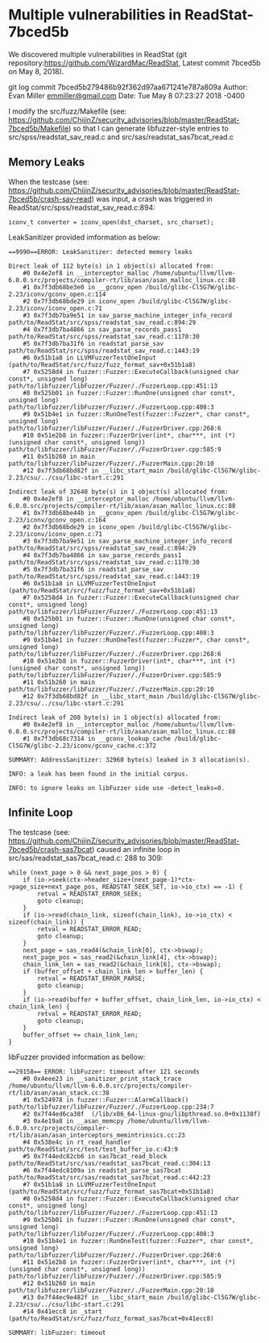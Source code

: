 # Multiple vulnerabilities in ReadStat-7bced5b
We discovered multiple vulnerabilities in ReadStat (git repository:https://github.com/WizardMac/ReadStat, Latest commit 7bced5b on May 8, 2018).

git log
    commit 7bced5b279486b92f362d97aa671241e787a809a
    Author: Evan Miller <emmiller@gmail.com>
    Date:   Tue May 8 07:23:27 2018 -0400

I modify the src/fuzz/Makefile (see: https://github.com/ChijinZ/security_advisories/blob/master/ReadStat-7bced5b/Makefile) so that I can generate libfuzzer-style entries to src/spss/readstat_sav_read.c and src/sas/readstat_sas7bcat_read.c

## Memory Leaks

When the testcase (see: https://github.com/ChijinZ/security_advisories/blob/master/ReadStat-7bced5b/crash-sav-read) was input, a crash was triggered in ReadStat/src/spss/readstat_sav_read.c:894:

    iconv_t converter = iconv_open(dst_charset, src_charset);

LeakSanitizer provided imformation as below:

    ==9990==ERROR: LeakSanitizer: detected memory leaks

    Direct leak of 112 byte(s) in 1 object(s) allocated from:
        #0 0x4e2ef8 in __interceptor_malloc /home/ubuntu/llvm/llvm-6.0.0.src/projects/compiler-rt/lib/asan/asan_malloc_linux.cc:88
        #1 0x7f3db68be3e0 in __gconv_open /build/glibc-Cl5G7W/glibc-2.23/iconv/gconv_open.c:114
        #2 0x7f3db68bde29 in iconv_open /build/glibc-Cl5G7W/glibc-2.23/iconv/iconv_open.c:71
        #3 0x7f3db7ba9e51 in sav_parse_machine_integer_info_record path/to/ReadStat/src/spss/readstat_sav_read.c:894:29
        #4 0x7f3db7ba4866 in sav_parse_records_pass1 path/to/ReadStat/src/spss/readstat_sav_read.c:1170:30
        #5 0x7f3db7ba31f6 in readstat_parse_sav path/to/ReadStat/src/spss/readstat_sav_read.c:1443:19
        #6 0x51b1a8 in LLVMFuzzerTestOneInput (path/to/ReadStat/src/fuzz/fuzz_format_sav+0x51b1a8)
        #7 0x5258d4 in fuzzer::Fuzzer::ExecuteCallback(unsigned char const*, unsigned long) path/to/libfuzzer/libFuzzer/Fuzzer/./FuzzerLoop.cpp:451:13
        #8 0x525b01 in fuzzer::Fuzzer::RunOne(unsigned char const*, unsigned long) path/to/libfuzzer/libFuzzer/Fuzzer/./FuzzerLoop.cpp:408:3
        #9 0x51b4e1 in fuzzer::RunOneTest(fuzzer::Fuzzer*, char const*, unsigned long) path/to/libfuzzer/libFuzzer/Fuzzer/./FuzzerDriver.cpp:268:6
        #10 0x51e2b8 in fuzzer::FuzzerDriver(int*, char***, int (*)(unsigned char const*, unsigned long)) path/to/libfuzzer/libFuzzer/Fuzzer/./FuzzerDriver.cpp:585:9
        #11 0x51b260 in main path/to/libfuzzer/libFuzzer/Fuzzer/./FuzzerMain.cpp:20:10
        #12 0x7f3db68bd82f in __libc_start_main /build/glibc-Cl5G7W/glibc-2.23/csu/../csu/libc-start.c:291

    Indirect leak of 32640 byte(s) in 1 object(s) allocated from:
        #0 0x4e2ef8 in __interceptor_malloc /home/ubuntu/llvm/llvm-6.0.0.src/projects/compiler-rt/lib/asan/asan_malloc_linux.cc:88
        #1 0x7f3db68be44b in __gconv_open /build/glibc-Cl5G7W/glibc-2.23/iconv/gconv_open.c:164
        #2 0x7f3db68bde29 in iconv_open /build/glibc-Cl5G7W/glibc-2.23/iconv/iconv_open.c:71
        #3 0x7f3db7ba9e51 in sav_parse_machine_integer_info_record path/to/ReadStat/src/spss/readstat_sav_read.c:894:29
        #4 0x7f3db7ba4866 in sav_parse_records_pass1 path/to/ReadStat/src/spss/readstat_sav_read.c:1170:30
        #5 0x7f3db7ba31f6 in readstat_parse_sav path/to/ReadStat/src/spss/readstat_sav_read.c:1443:19
        #6 0x51b1a8 in LLVMFuzzerTestOneInput (path/to/ReadStat/src/fuzz/fuzz_format_sav+0x51b1a8)
        #7 0x5258d4 in fuzzer::Fuzzer::ExecuteCallback(unsigned char const*, unsigned long) path/to/libfuzzer/libFuzzer/Fuzzer/./FuzzerLoop.cpp:451:13
        #8 0x525b01 in fuzzer::Fuzzer::RunOne(unsigned char const*, unsigned long) path/to/libfuzzer/libFuzzer/Fuzzer/./FuzzerLoop.cpp:408:3
        #9 0x51b4e1 in fuzzer::RunOneTest(fuzzer::Fuzzer*, char const*, unsigned long) path/to/libfuzzer/libFuzzer/Fuzzer/./FuzzerDriver.cpp:268:6
        #10 0x51e2b8 in fuzzer::FuzzerDriver(int*, char***, int (*)(unsigned char const*, unsigned long)) path/to/libfuzzer/libFuzzer/Fuzzer/./FuzzerDriver.cpp:585:9
        #11 0x51b260 in main path/to/libfuzzer/libFuzzer/Fuzzer/./FuzzerMain.cpp:20:10
        #12 0x7f3db68bd82f in __libc_start_main /build/glibc-Cl5G7W/glibc-2.23/csu/../csu/libc-start.c:291

    Indirect leak of 208 byte(s) in 1 object(s) allocated from:
        #0 0x4e2ef8 in __interceptor_malloc /home/ubuntu/llvm/llvm-6.0.0.src/projects/compiler-rt/lib/asan/asan_malloc_linux.cc:88
        #1 0x7f3db68c7314 in __gconv_lookup_cache /build/glibc-Cl5G7W/glibc-2.23/iconv/gconv_cache.c:372

    SUMMARY: AddressSanitizer: 32960 byte(s) leaked in 3 allocation(s).

    INFO: a leak has been found in the initial corpus.

    INFO: to ignore leaks on libFuzzer side use -detect_leaks=0.

##  Infinite Loop

The testcase (see: https://github.com/ChijinZ/security_advisories/blob/master/ReadStat-7bced5b/crash-sas7bcat) caused an infinite loop in src/sas/readstat_sas7bcat_read.c: 288 to 309:

    while (next_page > 0 && next_page_pos > 0) {
        if (io->seek(ctx->header_size+(next_page-1)*ctx->page_size+next_page_pos, READSTAT_SEEK_SET, io->io_ctx) == -1) {
            retval = READSTAT_ERROR_SEEK;
            goto cleanup;
        }
        if (io->read(chain_link, sizeof(chain_link), io->io_ctx) < sizeof(chain_link)) {
            retval = READSTAT_ERROR_READ;
            goto cleanup;
        }
        next_page = sas_read4(&chain_link[0], ctx->bswap);
        next_page_pos = sas_read2(&chain_link[4], ctx->bswap);
        chain_link_len = sas_read2(&chain_link[6], ctx->bswap);
        if (buffer_offset + chain_link_len > buffer_len) {
            retval = READSTAT_ERROR_PARSE;
            goto cleanup;
        }
        if (io->read(buffer + buffer_offset, chain_link_len, io->io_ctx) < chain_link_len) {
            retval = READSTAT_ERROR_READ;
            goto cleanup;
        }
        buffer_offset += chain_link_len;
    }

libFuzzer provided information as bellow:

    ==29158== ERROR: libFuzzer: timeout after 121 seconds
        #0 0x4eee23 in __sanitizer_print_stack_trace /home/ubuntu/llvm/llvm-6.0.0.src/projects/compiler-rt/lib/asan/asan_stack.cc:38
        #1 0x524978 in fuzzer::Fuzzer::AlarmCallback() path/to/libfuzzer/libFuzzer/Fuzzer/./FuzzerLoop.cpp:234:7
        #2 0x7f44ed6ca38f  (/lib/x86_64-linux-gnu/libpthread.so.0+0x1138f)
        #3 0x4e19a8 in __asan_memcpy /home/ubuntu/llvm/llvm-6.0.0.src/projects/compiler-rt/lib/asan/asan_interceptors_memintrinsics.cc:23
        #4 0x538e4c in rt_read_handler path/to/ReadStat/src/test/test_buffer_io.c:43:9
        #5 0x7f44edc82cb6 in sas7bcat_read_block path/to/ReadStat/src/sas/readstat_sas7bcat_read.c:304:13
        #6 0x7f44edc8109a in readstat_parse_sas7bcat path/to/ReadStat/src/sas/readstat_sas7bcat_read.c:442:23
        #7 0x51b1a8 in LLVMFuzzerTestOneInput (path/to/ReadStat/src/fuzz/fuzz_format_sas7bcat+0x51b1a8)
        #8 0x5258d4 in fuzzer::Fuzzer::ExecuteCallback(unsigned char const*, unsigned long) path/to/libfuzzer/libFuzzer/Fuzzer/./FuzzerLoop.cpp:451:13
        #9 0x525b01 in fuzzer::Fuzzer::RunOne(unsigned char const*, unsigned long) path/to/libfuzzer/libFuzzer/Fuzzer/./FuzzerLoop.cpp:408:3
        #10 0x51b4e1 in fuzzer::RunOneTest(fuzzer::Fuzzer*, char const*, unsigned long) path/to/libfuzzer/libFuzzer/Fuzzer/./FuzzerDriver.cpp:268:6
        #11 0x51e2b8 in fuzzer::FuzzerDriver(int*, char***, int (*)(unsigned char const*, unsigned long)) path/to/libfuzzer/libFuzzer/Fuzzer/./FuzzerDriver.cpp:585:9
        #12 0x51b260 in main path/to/libfuzzer/libFuzzer/Fuzzer/./FuzzerMain.cpp:20:10
        #13 0x7f44ec9e482f in __libc_start_main /build/glibc-Cl5G7W/glibc-2.23/csu/../csu/libc-start.c:291
        #14 0x41ecc8 in _start (path/to/ReadStat/src/fuzz/fuzz_format_sas7bcat+0x41ecc8)

    SUMMARY: libFuzzer: timeout